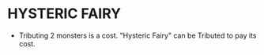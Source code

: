 # HYSTERIC FAIRY

*   Tributing 2 monsters is a cost. "Hysteric Fairy" can be Tributed to pay its cost.
